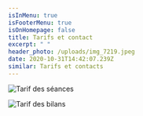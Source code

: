 ```yaml
---
isInMenu: true
isFooterMenu: true
isOnHomepage: false
title: Tarifs et contact
excerpt: " "
header_photo: /uploads/img_7219.jpeg
date: 2020-10-31T14:42:07.239Z
similar: Tarifs et contacts
---
```

![](/uploads/tarifs-des-séances.png "Tarif des séances")

![](/uploads/tarif-bilans.png "Tarif des bilans")